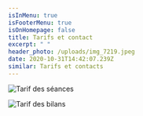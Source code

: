 ```yaml
---
isInMenu: true
isFooterMenu: true
isOnHomepage: false
title: Tarifs et contact
excerpt: " "
header_photo: /uploads/img_7219.jpeg
date: 2020-10-31T14:42:07.239Z
similar: Tarifs et contacts
---
```

![](/uploads/tarifs-des-séances.png "Tarif des séances")

![](/uploads/tarif-bilans.png "Tarif des bilans")